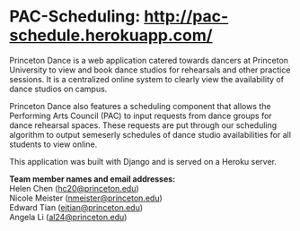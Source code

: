 # PAC-Scheduling: http://pac-schedule.herokuapp.com/

Princeton Dance is a web application catered towards dancers at Princeton University to view and book dance studios for rehearsals and other practice sessions. It is a centralized online system to clearly view the availability of dance studios on campus.

Princeton Dance also features a scheduling component that allows the Performing Arts Council (PAC) to input requests from dance groups for dance rehearsal spaces. These requests are put through our scheduling algorithm to output semeserly schedules of dance studio availabilities for all students to view online.

This application was built with Django and is served on a Heroku server.


<strong>Team member names and email addresses: </strong>
<br>
Helen Chen (hc20@princeton.edu)
<br>
Nicole Meister (nmeister@princeton.edu)
<br>
Edward Tian (ejtian@princeton.edu)
<br>
Angela Li (al24@princeton.edu)
<br>
